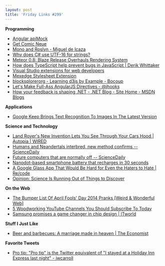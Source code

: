```yaml
---
layout: post
title: 'Friday Links #299'
---
```

**Programming**

  * [Angular apiMock](http://johansson.jp/angular-apimock/#/)
  * [Get Comic Neue](http://comicneue.com/)
  * [Mono and Roslyn - Miguel de Icaza](http://tirania.org/blog/archive/2014/Apr-09.html)
  * [Why does C# use UTF-16 for strings?](http://blog.coverity.com/2014/04/09/why-utf-16/#.U0aQ_fldUs5)
  * [Meteor 0.8: Blaze Release Overhauls Rendering System](http://www.infoq.com/news/2014/04/meteor-08-blaze?utm_campaign=infoq_content&utm_source=infoq&utm_medium=feed&utm_term=global)
  * [How does TypeScript help prevent bugs in JavaScript | Derik Whittaker](http://codebetter.com/derikwhittaker/2014/04/05/how-does-typescript-help-prevent-bugs-in-javascript/)
  * [Visual Studio extensions for web developers](http://madskristensen.net/post/visual-studio-extensions-for-web-developers)
  * [Mexedge Stylesheet Extension](http://visualstudiogallery.msdn.microsoft.com/b6dd8050-77fa-4dba-998f-dabdd255d96d)
  * [blocksplorerorg - Learning d3js by Example - Bocoup](http://weblog.bocoup.com/blocksplorer/)
  * [Let's Make Full-Ass AngularJS Directives - @jhooks](http://joelhooks.com/blog/2014/02/11/lets-make-full-ass-angularjs-directives/?utm_source=ng-newsletter&utm_campaign=9d0e6a1826-AngularJS_Newsletter_4_8_144_8_2014&utm_medium=email&utm_term=0_fa61364f13-9d0e6a1826-88880093)
  * [How your feedback is shaping .NET - .NET Blog - Site Home - MSDN Blogs](http://blogs.msdn.com/b/dotnet/archive/2014/04/09/how-your-feedback-is-shaping-net.aspx)

**Applications**

  * [Google Keep Brings Text Recognition To Images In The Latest Version](http://www.makeuseof.com/tag/google-keep-brings-text-recognition-images-latest-version/)

**Science and Technology**

  * [Land Rover's New Invention Lets You See Through Your Cars Hood | Autopia | WIRED](http://www.wired.com/2014/04/land-rover-invisible-hood/)
  * [Humans and Neandertals interbred, new method confirms -- ScienceDaily](http://www.sciencedaily.com/releases/2014/04/140408111228.htm?utm_source=feedburner&utm_medium=feed&utm_campaign=Feed%3A+sciencedaily+%28Latest+Science+News+--+ScienceDaily%29)
  * [Future computers that are normally off -- ScienceDaily](http://www.sciencedaily.com/releases/2014/04/140408121920.htm?utm_source=feedburner&utm_medium=feed&utm_campaign=Feed%3A+sciencedaily+%28Latest+Science+News+--+ScienceDaily%29)
  * [Nanodot-based smartphone battery that recharges in 30 seconds](http://www.gizmag.com/nanodot-smartphone-battery-30-second-recharge/31467/)
  * [A Google Glass App That Would Be Hard for Even the Haters to Hate | Re/code](http://recode.net/2014/04/08/a-google-glass-app-that-would-be-hard-for-even-the-haters-to-hate/)
  * [Opinion: Science Is Running Out of Things to Discover](http://news.nationalgeographic.com/news/2014/04/140409-nobel-prize-physics-aging-scientists-string-theory-inflation/)  


**On the Web**

  * [The Bumper List Of April Fools' Day 2014 Pranks [Weird & Wonderful Web]](http://www.makeuseof.com/tag/bumper-list-april-fools-day-2014-pranks-weird-wonderful-web/)
  * [5 Woodworking YouTube Channels You Should Subscribe To Today](http://www.makeuseof.com/tag/5-woodworking-youtube-channels-subscribe-today/)
  * [Samsung promises a game changer in chip design | ITworld](http://www.itworld.com/science/413480/samsung-promises-game-changer-chip-design)

**Stuff I Just Like**

  * [Beer and barbecues: A marriage made in heaven | The Economist](http://www.economist.com/news/science-and-technology/21600085-reduce-health-risk-barbecuing-meat-just-add-beer-marriage-made)

**Favorite Tweets**

  * [Pro tip: "Pro tip" is the Twitter equivalent of "I stayed at a Holiday Inn Express last night" - jwcarroll](https://twitter.com/jwcarroll/status/453229721648906242)  
  
  
  

